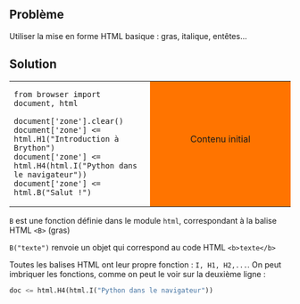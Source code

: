 Problème
--------

Utiliser la mise en forme HTML basique : gras, italique, entêtes...


Solution
--------


<table width="100%">
<tr>
<td style="width:50%;">

```exec
from browser import document, html

document['zone'].clear()
document['zone'] <= html.H1("Introduction à Brython")
document['zone'] <= html.H4(html.I("Python dans le navigateur"))
document['zone'] <= html.B("Salut !")
```

</td>
<td id="zone" style="background-color:#FF7400;text-align:center;">
Contenu initial<p>
</td>
</tr>
</table>


`B` est une fonction définie dans le module `html`, correspondant à la balise
 HTML `<B>` (gras)

`B("texte")` renvoie un objet qui correspond au code HTML `<b>texte</b>`

Toutes les balises HTML ont leur propre fonction : `I, H1, H2,...`. On peut 
imbriquer les fonctions, comme on peut le voir sur la deuxième ligne :

```python
doc <= html.H4(html.I("Python dans le navigateur"))
```
